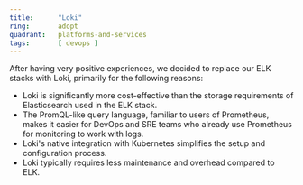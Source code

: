 ```yaml
---
title:      "Loki"
ring:       adopt
quadrant:   platforms-and-services
tags:       [ devops ]
---
```


After having very positive experiences, we decided to replace our ELK stacks with Loki, primarily for the following reasons:

- Loki is significantly more cost-effective than the storage requirements of Elasticsearch used in the ELK stack.
- The PromQL-like query language, familiar to users of Prometheus, makes it easier for DevOps and SRE teams who already use Prometheus for monitoring to work with logs.
- Loki's native integration with Kubernetes simplifies the setup and configuration process.
- Loki typically requires less maintenance and overhead compared to ELK.
